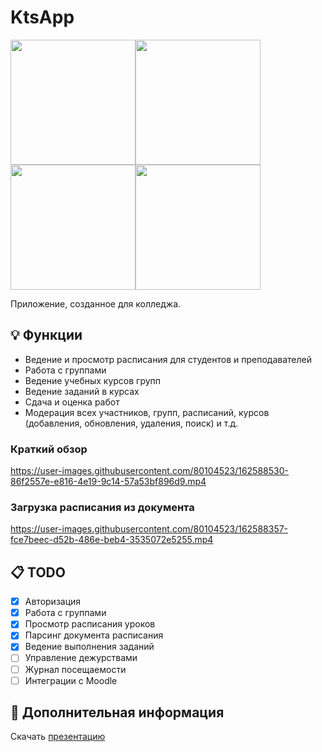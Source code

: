 

# KtsApp
<img src="https://lh3.googleusercontent.com/fife/AAWUweUVdKwFiNCJ4n0LREiffUbDyAaPM2dlkAo6SjqSm_84gm5TrcS4XnJX6xUB6foqz4fLBgb1FjI4Q7dRwwyulC05tfoIWMDNbDMvBkljbxbkMuC5CaBAovt5upSbA2thDM5WHIj541cFKkW41ARuycUISVzmIXZKoRl52Oe2yiGDXLv5BZleRDkfBvo-Ma5dgEtxH4UnObCzKeRuoE9VUVsJAtXqC6kw1SlD5D_T1EdKCUhIhEIpVnelKXQRV6l5d8S1C7HIevSOflQ6Veilx_IxRiwySwDUhGuSclQuaqAV33BlQvcUpuNIJyyhCA_A4_CQihEP0mTR0nYC8ElSzPDIxMPWsyxEB9v8p6RjKUdJm2LtaFJrHtzkCuQhI7o3gY-ioJCbOHIbVZtF_-Ny-y6Ak7p2iT-_hTtzfhRIqDTNc8l56DxCdduGMS55oHDN6tlo3y9Dy-tF3c71l36myrP_05u5fTWGDkSPQRh7xRZghZbLGpIZM3LJq2Kw4jJgaJ_L1IELedKGNr5lT9qcsXCc3gn99lue1_ScuElINogTvG5BQ0XvpzaOGYblT6NGJTXgxMkyuGgLtDcr02IQS8PvCy3kpmxH8lZ7owZEPb_LBhNtkNBGUCjDJFomr2QnanRhgI2DX0Zzf599klYpsWwZvbqLN0Oa8G8Ksl7o_U90OSHtv8ALx73mVpRzl3QtCD2y5iVsrumlZ3PAbLSsbeAkIWbytw7B0Pg5HsOFtHsvxVUg4G78swQhqx0OARPf1JOUvwJIYed2M1OkmAWRGnpbaI1Hi_Yflki8HdzyVcrnONUUaSzPnJsbIg=w1680-h907" width="200"><img src="https://lh3.googleusercontent.com/Lh-u8i_pmDhpoBWW9QxPlPbdTerTHWEnrp__Gaq2ujP4dDaouJUhdF7HEd7diwpPuj3NMD4kQIiTzpV25_0s=w1680-h907-rw" width="200"><img src="https://lh3.googleusercontent.com/fife/AAWUweXlYqT2Funaknpb6FJ7ztUp27SwoQlH1EZ1YO9B70eUe7-f2l7PyYE5avjUTuJwk5VsLKvs9mkPtVQ07LT3oYVkzC7r9iPMiR24-FBCO0HPHwYTJZSm-X8DyAe7j1FFNppzfMzIZPgWPeo9GJZT1lh2ESZkn42ZALijqngq_luLsrmVO_Dtu3bOscMUVUlc1Bjg9zEurwVdgvwUyFjKJ4Ngx7HxxMYjH_HPR-3RUDM_JV_ZNJi_-sXAgwdHeOKuqxsFs8X9ytJlLROO0Tki2qWvJfZXy0_EaO0M1il-I1FN9dHCXS8gLoGr4TQtXy7UPA88BzlJoRlxMeNSlBcS88-tlGoCC1xVVscM0c-oFk9yXEywfa2Lo_0h0U-nhVWuMyT2t-_DKMXYDbwn27OTtohJkYhXBj4h_lICjd6Sc-E0YuPK47y1_9Zg5nymAtyxi-ApJgnited7vNOfLKtmNpg6wY9YMCviUH8FDkOS-EyP7tAB0mapNPpRiWRbwf5Vi-Q1b01vgq4Zud47iguZuGmecyrfQ_l9GqhRgWkS0dFOfqpSok28vl7mXIX9DBcCQIDcOOMDAyS2aSSdV12MjWOseXyLrgTC9wkBu0AwPmqkymHtWsn94hQS3WKKDftIgspE6ceyDtplPPqKrWDPjhOgOS12ziJVexxsFuRo0vKnQOD23rCS5FD9pybdUBm9-ojs0N_28OLkl2dtR-sphjm73UUqrUeIicSLvABcWjvqmH2zCsoxK66w6OgcXmaScPaDEnKx8MwBS1MODSsQR53vQNBNOxW07JVd0l9F0Tnx2hGLUqAzUvwxKg=w1680-h907" width="200"><img src="https://lh3.googleusercontent.com/fife/AAWUweWY_pMAnO4WHi0qZAP05xNmiqwkIJpnMP5ZpjSLyT5gHvDjyecdEEsuChyc2KCxbEFLiGJ96MwlXepmjF9SyWC19TmnKY3YV_Uiy0LFUCy_nRgdtP8tzIKc9gRFrCin3SGLtiSaCQyVDAiqwmx5GK4e8y6D176ANm5zUTF_LdXuWA2GgCql5I69L2c8s-1kkmMIAnflwF1Q2uqvDaHsnELcZm8g1wEesmfmLRkBNeGpQHTvABrPlr7S5FBHjZrYR5fqY8rYT0dxrCz9exlz9c32k-YIib8_xBFtveiyRadadcuu8sy2InDE43atApTwrkrQjdM3KE1vfPePHQnNSxA9kncSUBtkuEDidJpy_2NI7orLZeeJ73_zHVnhq9ZK9GmmA5avMpzO4krPxWJOIYHHhrZAYgZmk8SEn-zowPTIyJR0oqCas50GeqDv_cb3Tgny1uyaiVjBWXwpJx_4UAX_9r10mgu4iZ8rHHs75oUZJyweSktZ_h0X8s57vzJtCoW3SE3_X8DwySD7ezTs86EvfBKNJbVlJaoRab-P_3XGk_6M7nbRPGs6YQHG387zLgc7H-Avuj8GfZNQLaS8XHXPuf4k6jq_KT8HMAwMl0m4U3xbaOGkLz3s3SX-qsjCoGXpsE82EJpDcRDk9097H9PqZC7hm3UZDqvjTL4uSUIDbu4ObcjJxbnXLH4n2m0ZRoSW2Uxxe5Jk5QAxIn6M-M7-ZeTrEsL2Xo2bD0H1uYW3fZ4P64NvAkRuKVGBK_z-SJRmYJeddjHqWfnHRTN1yheswU1SpDlkuFPq8wgOulmWurqE5ihzCVYMEw=w1143-h907" width="200">

Приложение, созданное для колледжа.
## 💡 Функции
 - Ведение и просмотр расписания для студентов и преподавателей
 - Работа с группами
 - Ведение учебных курсов групп
 - Ведение заданий в курсах
 - Сдача и оценка работ
 - Модерация всех участников, групп, расписаний, курсов (добавления, обновления, удаления, поиск) и т.д.
### Краткий обзор
https://user-images.githubusercontent.com/80104523/162588530-86f2557e-e816-4e19-9c14-57a53bf896d9.mp4
### Загрузка расписания из документа
https://user-images.githubusercontent.com/80104523/162588357-fce7beec-d52b-486e-beb4-3535072e5255.mp4
## 📋 TODO
 - [x] Авторизация
 - [x] Работа с группами
 - [x] Просмотр расписания уроков
 - [x] Парсинг документа расписания
 - [x] Ведение выполнения заданий
 - [ ] Управление дежурствами
 - [ ] Журнал посещаемости
 - [ ] Интеграции с Moodle
##  📎 Дополнительная информация
Скачать [презентацию](https://drive.google.com/uc?export=download&id=1XZ6MTSAxnlvBsxXPOkS-sQ8RLjv0A4_A)
